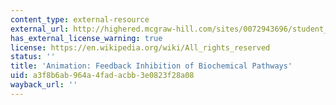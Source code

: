 ```yaml
---
content_type: external-resource
external_url: http://highered.mcgraw-hill.com/sites/0072943696/student_view0/chapter2/animation__feedback_inhibition_of_biochemical_pathways.html
has_external_license_warning: true
license: https://en.wikipedia.org/wiki/All_rights_reserved
status: ''
title: 'Animation: Feedback Inhibition of Biochemical Pathways'
uid: a3f8b6ab-964a-4fad-acbb-3e0823f28a08
wayback_url: ''
---
```

